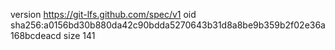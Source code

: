 version https://git-lfs.github.com/spec/v1
oid sha256:a0156bd30b880da42c90bdda5270643b31d8a8be9b359b2f02e36a168bcdeacd
size 141
